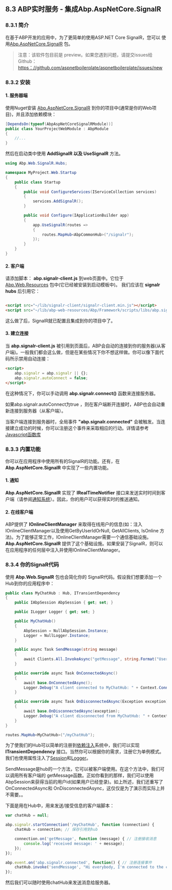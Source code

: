## 8.3 ABP实时服务 - 集成Abp.AspNetCore.SignalR

### 8.3.1 简介

在基于ABP开发的应用中，为了更简单的使用ASP.NET Core SignalR，您可以
使用[Abp.AspNetCore.SignalR](http://www.nuget.org/packages/Abp.AspNetCore.SignalR) 包。

> 注意：该软件包目前是 preview。如果您遇到问题，请提交issues给Github：[https：//github.com/aspnetboilerplate/aspnetboilerplate/issues/new](https：//github.com/aspnetboilerplate/aspnetboilerplate/issues/new)


### 8.3.2 安装

#### 1. 服务器端

使用Nuget安装 [Abp.AspNetCore.SignalR](http://www.nuget.org/packages/Abp.AspNetCore.SignalR) 到你的项目中(通常是你的Web项目)，并且添加依赖模块：

```csharp
[DependsOn(typeof(AbpAspNetCoreSignalRModule))]
public class YourProjectWebModule : AbpModule
{
    //...
}
```

然后在启动类中使用 **AddSignalR 以及 UseSignalR** 方法。

```csharp
using Abp.Web.SignalR.Hubs;

namespace MyProject.Web.Startup
{
    public class Startup
    {
        public void ConfigureServices(IServiceCollection services)
        {
            services.AddSignalR();
        }

        public void Configure(IApplicationBuilder app)
        {
            app.UseSignalR(routes =>
            {
                routes.MapHub<AbpCommonHub>("/signalr");
            });
        }
    }
}
```

#### 2. 客户端

请添加脚本： **abp.signalr-client.js** 到web页面中。它位于 [Abp.Web.Resources](https://www.nuget.org/packages/Abp.Web.Resources) 包中(它已经被安装到启动模板中)。
我们应该在 **signalr hubs** 后引用它：

```html

<script src="~/lib/signalr-client/signalr-client.min.js"></script>
<script src="~/lib/abp-web-resources/Abp/Framework/scripts/libs/abp.signalr-client.js"></script>

```

这么做了后，SignalR就已配置且集成到你的项目中了。

#### 3. 建立连接

当 **abp.signalr-client.js** 被引用到页面后，ABP会自动的连接到你的服务器(从客户端)。一般我们都会这么做，但是在某些情况下你不想这样做。你可以像下面代码所示禁用自动连接：

```html
<script>
    abp.signalr = abp.signalr || {};
    abp.signalr.autoConnect = false;
</script>
```

在这种情况下，你可以手动调用 **abp.signalr.connect()** 函数来连接服务器。

如果abp.signalr.autoConnect为true ，则在客户端断开连接时，ABP也会自动重新连接到服务器（从客户端）。

当客户端连接到服务器时，全局事件 **"abp.signalr.connected"** 会被触发。当连接建立成功的时候，你可以注册这个事件来采取相应的行动。详情请参考[Javascript函数库](6.6ABP表现层-Javascript函数库.md)

### 8.3.3 内置功能

你可以在应用程序中使用所有的SignalR的功能。还有，在 **Abp.AspNetCore.SignalR** 中实现了一些内置功能。

#### 1. 通知

**Abp.AspNetCore.SignalR** 实现了 **IRealTimeNotifier** 接口来发送实时时间到客户端（请参阅[通知系统](8.1ABP实时服务-通知系统.md)）。因此，你的用户可以获得实时的推送通知。

#### 2. 在线客户端

ABP提供了 **IOnlineClientManager** 来取得在线用户的信息(如：注入IOnlineClientManager以及使用GetByUserIdOrNull, GetAllClients, IsOnline 方法)。为了能够正常工作，IOnlineClientManager需要一个通信基础设施。**Abp.AspNetCore.SignalR** 提供了这个基础设施。如果安装了SignalR，则可以在应用程序的任何层中注入并使用IOnlineClientManager。

### 8.3.4 你的SignaR代码

使用 **Abp.Web.SignalR** 包也会简化你的 SignalR代码。假设我们想要添加一个Hub到你的应用程序中：

```csharp
public class MyChatHub : Hub, ITransientDependency
{
    public IAbpSession AbpSession { get; set; }

    public ILogger Logger { get; set; }

    public MyChatHub()
    {
        AbpSession = NullAbpSession.Instance;
        Logger = NullLogger.Instance;
    }

    public async Task SendMessage(string message)
    {
        await Clients.All.InvokeAsync("getMessage", string.Format("User {0}: {1}", AbpSession.UserId, message));
    }

    public override async Task OnConnectedAsync()
    {
        await base.OnConnectedAsync();
        Logger.Debug("A client connected to MyChatHub: " + Context.ConnectionId);
    }

    public override async Task OnDisconnectedAsync(Exception exception)
    {
        await base.OnDisconnectedAsync(exception);
        Logger.Debug("A client disconnected from MyChatHub: " + Context.ConnectionId);
    }
}
```

```csharp
routes.MapHub<MyChatHub>("/myChatHub");
```

为了使我们的Hub可以简单的注册到[依赖注入](2.1ABP公共结构-依赖注入.md)系统中，我们可以实现 **ITransientDependency** 接口。当然你可以根据你的需求，注册它为单例模式。我们也使用属性注入了[Session](2.2ABP公共结构-会话管理.md)和[Logger](2.4ABP公共结构-日志管理.md)。

SendMessage是hub的一个方法，它可以被客户端使用。在这个方法中，我们可以调用所有客户端的 getMessage函数。正如你看到的那样，我们可以使用AbpSession来获得当前的用户id(如果用户已经登录)。如上所述，我们还重写了OnConnectedAsync和 OnDisconnectedAsync，这仅仅是为了演示而实际上并不需要。。

下面是用在Hub中，用来发送/接受信息的客户端脚本：

```javascript
var chatHub = null;

abp.signalr.startConnection('/myChatHub', function (connection) {
    chatHub = connection; // 保存引用到hub

    connection.on('getMessage', function (message) { // 注册接收消息
        console.log('received message: ' + message);
    });
});

abp.event.on('abp.signalr.connected', function() { // 注册连接事件
    chatHub.invoke('sendMessage', "Hi everybody, I'm connected to the chat!"); // 发送消息到服务器
});
```

然后我们可以随时使用chatHub来发送消息给服务器。
